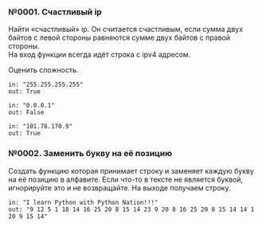### №0001. Счастливый ip

Найти «счастливый» ip. Он считается счастливым, если сумма двух байтов с левой стороны равняются сумме двух байтов с правой стороны.  
На вход функции всегда идёт строка с ipv4 адресом.  

Оценить сложность.

```
in: "255.255.255.255"
out: True

in: "0.0.0.1"
out: False

in: "101.78.170.9"
out: True
```

### №0002. Заменить букву на её позицию

Создать функцию которая принимает строку и заменяет каждую букву на её позицию в алфавите. Если что-то в тексте не является буквой, игнорируйте это и не возвращайте. На выходе получаем строку.  

```
in: "I learn Python with Python Nation!!!"  
out: "9 12 5 1 18 14 16 25 20 8 15 14 23 9 20 8 16 25 20 8 15 14 14 1 20 9 15 14"
```

